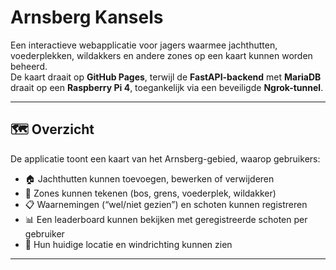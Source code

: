 # Arnsberg Kansels

Een interactieve webapplicatie voor jagers waarmee jachthutten, voederplekken, wildakkers en andere zones op een kaart kunnen worden beheerd.  
De kaart draait op **GitHub Pages**, terwijl de **FastAPI-backend** met **MariaDB** draait op een **Raspberry Pi 4**, toegankelijk via een beveiligde **Ngrok-tunnel**.

---

## 🗺️ Overzicht

De applicatie toont een kaart van het Arnsberg-gebied, waarop gebruikers:
- 🏠 Jachthutten kunnen toevoegen, bewerken of verwijderen  
- 🌳 Zones kunnen tekenen (bos, grens, voederplek, wildakker)  
- 📋 Waarnemingen (“wel/niet gezien”) en schoten kunnen registreren  
- 📊 Een leaderboard kunnen bekijken met geregistreerde schoten per gebruiker  
- 📍 Hun huidige locatie en windrichting kunnen zien  

---

